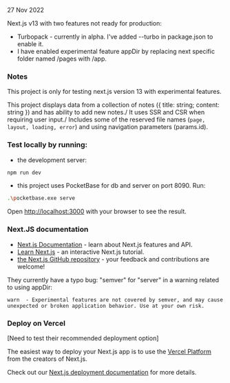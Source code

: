 27 Nov 2022

Next.js v13 with two features not ready for production:

- Turbopack - currently in alpha. I've added --turbo in package.json to enable it.
- I have enabled experimental feature appDir by replacing next specific folder named /pages with /app.

### Notes

This project is only for testing next.js version 13 with experimental features.

This project displays data from a collection of notes ({ title: string; content: string }) and has ability to add new notes./
It uses SSR and CSR when requiring user input./
Includes some of the reserved file names (`page, layout, loading, error`) and using navigation parameters (params.id).

### Test locally by running:

- the development server:

```bash
npm run dev
```

- this project uses PocketBase for db and server on port 8090. Run:

```bash
.\pocketbase.exe serve
```

Open [http://localhost:3000](http://localhost:3000) with your browser to see the result.

### Next.JS documentation

- [Next.js Documentation](https://nextjs.org/docs) - learn about Next.js features and API.
- [Learn Next.js](https://nextjs.org/learn) - an interactive Next.js tutorial.
- [the Next.js GitHub repository](https://github.com/vercel/next.js/) - your feedback and contributions are welcome!

They currently have a typo bug: "semver" for "server" in a warning related to using appDir:

```yarn
warn  - Experimental features are not covered by semver, and may cause unexpected or broken application behavior. Use at your own risk.
```

### Deploy on Vercel

[Need to test their recommended deployment option]

The easiest way to deploy your Next.js app is to use the [Vercel Platform](https://vercel.com/new?utm_medium=default-template&filter=next.js&utm_source=create-next-app&utm_campaign=create-next-app-readme) from the creators of Next.js.

Check out our [Next.js deployment documentation](https://nextjs.org/docs/deployment) for more details.
